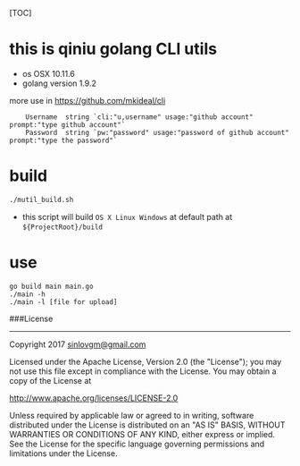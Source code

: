[TOC]

# this is qiniu golang CLI utils

- os OSX 10.11.6
- golang version 1.9.2

more use in https://github.com/mkideal/cli
```
    Username  string `cli:"u,username" usage:"github account" prompt:"type github account"`
	Password  string `pw:"password" usage:"password of github account" prompt:"type the password"`
```

# build

```sh
./mutil_build.sh
```
- this script will build `OS X Linux Windows` at default path at `${ProjectRoot}/build`

# use

```
go build main main.go
./main -h
./main -l [file for upload]
```


###License

---

Copyright 2017 sinlovgm@gmail.com

Licensed under the Apache License, Version 2.0 (the "License");
you may not use this file except in compliance with the License.
You may obtain a copy of the License at

   http://www.apache.org/licenses/LICENSE-2.0

Unless required by applicable law or agreed to in writing, software
distributed under the License is distributed on an "AS IS" BASIS,
WITHOUT WARRANTIES OR CONDITIONS OF ANY KIND, either express or implied.
See the License for the specific language governing permissions and
limitations under the License.
